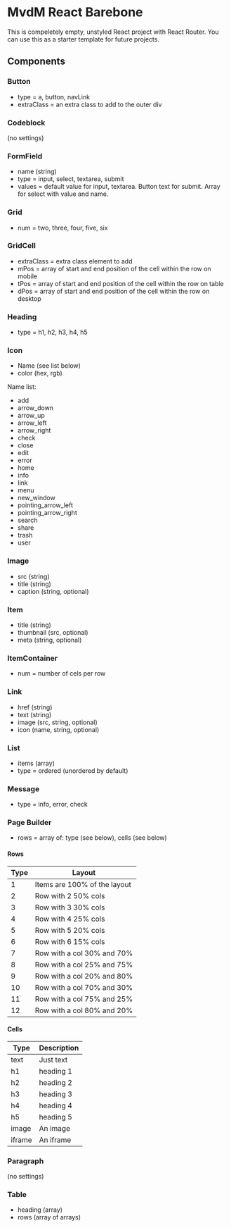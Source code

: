# MvdM React Barebone 
This is compeletely empty, unstyled React project with React Router. You can use this as a starter template for future projects.

## Components
### Button
* type = a, button, navLink
* extraClass = an extra class to add to the outer div
### Codeblock
(no settings)
### FormField
* name (string)
* type = input, select, textarea, submit
* values = default value for input, textarea. Button text for submit. Array for select with value and name.
### Grid
* num = two, three, four, five, six
### GridCell
* extraClass = extra class element to add
* mPos = array of start and end position of the cell within the row on mobile
* tPos = array of start and end position of the cell within the row on table
* dPos = array of start and end position of the cell within the row on desktop
### Heading
* type = h1, h2, h3, h4, h5
### Icon
* Name (see list below)
* color (hex, rgb)

Name list:
* add
* arrow_down
* arrow_up
* arrow_left
* arrow_right
* check
* close
* edit
* error
* home
* info
* link
* menu
* new_window
* pointing_arrow_left
* pointing_arrow_right
* search
* share
* trash
* user
### Image 
* src (string)
* title (string)
* caption (string, optional)
### Item
* title (string)
* thumbnail (src, optional)
* meta (string, optional)
### ItemContainer
* num = number of cels per row
### Link
* href (string)
* text (string)
* image (src, string, optional)
* icon (name, string, optional)
### List
* items (array)
* type = ordered (unordered by default)
### Message
* type = info, error, check
### Page Builder
* rows = array of: type (see below), cells (see below)

#### Rows
| Type | Layout |
| ---- | ------ |
| 1 | Items are 100% of the layout |
| 2 | Row with 2 50% cols |
| 3 | Row with 3 30% cols |
| 4 | Row with 4 25% cols |
| 5 | Row with 5 20% cols |
| 6 | Row with 6 15% cols |
| 7 | Row with a col 30% and 70% |
| 8 | Row with a col 25% and 75% |
| 9 | Row with a col 20% and 80% |
| 10 | Row with a col 70% and 30% |
| 11 | Row with a col 75% and 25% |
| 12 | Row with a col 80% and 20% |

#### Cells
| Type | Description |
| ---- | ----------- |
| text | Just text |
| h1 | heading 1 |
| h2 | heading 2 |
| h3 | heading 3 |
| h4 | heading 4 |
| h5 | heading 5 |
| image | An image |
| iframe | An iframe |

### Paragraph
(no settings)
### Table
* heading (array)
* rows (array of arrays)
